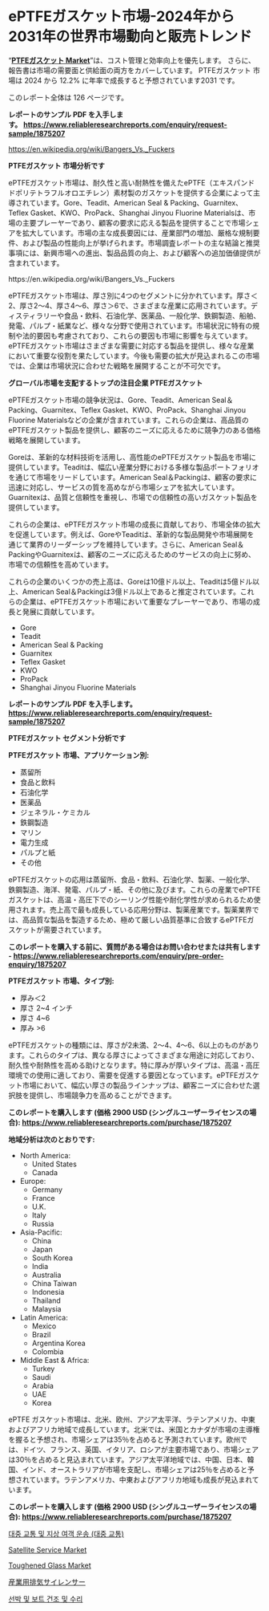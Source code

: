 <p><h1>ePTFEガスケット市場-2024年から2031年の世界市場動向と販売トレンド</h1></p><p>&ldquo;<strong><a href="https://www.reliableresearchreports.com/eptfe-gaskets-r1875207">PTFEガスケット Market</a></strong>&rdquo;は、コスト管理と効率向上を優先します。 さらに、報告書は市場の需要面と供給面の両方をカバーしています。 PTFEガスケット 市場は 2024 から 12.2% に年率で成長すると予想されています2031 です。</p>
<p>このレポート全体は 126 ページです。</p>
<p><strong>レポートのサンプル PDF を入手します。&nbsp;<a href="https://www.reliableresearchreports.com/enquiry/request-sample/1875207">https://www.reliableresearchreports.com/enquiry/request-sample/1875207</a></strong></p>
<p><a href="https://en.wikipedia.org/wiki/Bangers_Vs._Fuckers">https://en.wikipedia.org/wiki/Bangers_Vs._Fuckers</a></p>
<p><strong>PTFEガスケット 市場分析です</strong></p>
<p><p>ePTFEガスケット市場は、耐久性と高い耐熱性を備えたePTFE（エキスパンドドポリテトラフルオロエチレン）素材製のガスケットを提供する企業によって主導されています。Gore、Teadit、American Seal & Packing、Guarnitex、Teflex Gasket、KWO、ProPack、Shanghai Jinyou Fluorine Materialsは、市場の主要プレーヤーであり、顧客の要求に応える製品を提供することで市場シェアを拡大しています。市場の主な成長要因には、産業部門の増加、厳格な規制要件、および製品の性能向上が挙げられます。市場調査レポートの主な結論と推奨事項には、新興市場への進出、製品品質の向上、および顧客への追加価値提供が含まれています。</p></p>
<p>https://en.wikipedia.org/wiki/Bangers_Vs._Fuckers</p>
<p><p>ePTFEガスケット市場は、厚さ別に4つのセグメントに分かれています。厚さ＜2、厚さ2〜4、厚さ4〜6、厚さ＞6で、さまざまな産業に応用されています。ディスティラリーや食品・飲料、石油化学、医薬品、一般化学、鉄鋼製造、船舶、発電、パルプ・紙業など、様々な分野で使用されています。市場状況に特有の規制や法的要因も考慮されており、これらの要因も市場に影響を与えています。ePTFEガスケット市場はさまざまな需要に対応する製品を提供し、様々な産業において重要な役割を果たしています。今後も需要の拡大が見込まれるこの市場では、企業は市場状況に合わせた戦略を展開することが不可欠です。</p></p>
<p><strong>グローバル市場を支配するトップの注目企業 PTFEガスケット</strong></p>
<p><p>ePTFEガスケット市場の競争状況は、Gore、Teadit、American Seal＆Packing、Guarnitex、Teflex Gasket、KWO、ProPack、Shanghai Jinyou Fluorine Materialsなどの企業が含まれています。これらの企業は、高品質のePTFEガスケット製品を提供し、顧客のニーズに応えるために競争力のある価格戦略を展開しています。 </p><p>Goreは、革新的な材料技術を活用し、高性能のePTFEガスケット製品を市場に提供しています。Teaditは、幅広い産業分野における多様な製品ポートフォリオを通じて市場をリードしています。American Seal＆Packingは、顧客の要求に迅速に対応し、サービスの質を高めながら市場シェアを拡大しています。Guarnitexは、品質と信頼性を重視し、市場での信頼性の高いガスケット製品を提供しています。</p><p>これらの企業は、ePTFEガスケット市場の成長に貢献しており、市場全体の拡大を促進しています。例えば、GoreやTeaditは、革新的な製品開発や市場展開を通じて業界のリーダーシップを維持しています。さらに、American Seal＆PackingやGuarnitexは、顧客のニーズに応えるためのサービスの向上に努め、市場での信頼性を高めています。</p><p>これらの企業のいくつかの売上高は、Goreは10億ドル以上、Teaditは5億ドル以上、American Seal＆Packingは3億ドル以上であると推定されています。これらの企業は、ePTFEガスケット市場において重要なプレーヤーであり、市場の成長と発展に貢献しています。</p></p>
<p><ul><li>Gore</li><li>Teadit</li><li>American Seal & Packing</li><li>Guarnitex</li><li>Teflex Gasket</li><li>KWO</li><li>ProPack</li><li>Shanghai Jinyou Fluorine Materials</li></ul></p>
<p><strong>レポートのサンプル PDF を入手します。 <a href="https://www.reliableresearchreports.com/enquiry/request-sample/1875207">https://www.reliableresearchreports.com/enquiry/request-sample/1875207</a></strong></p>
<p><strong>PTFEガスケット セグメント分析です</strong></p>
<p><strong>PTFEガスケット 市場、アプリケーション別:</strong></p>
<p><ul><li>蒸留所</li><li>食品と飲料</li><li>石油化学</li><li>医薬品</li><li>ジェネラル・ケミカル</li><li>鉄鋼製造</li><li>マリン</li><li>電力生成</li><li>パルプと紙</li><li>その他</li></ul></p>
<p><p>ePTFEガスケットの応用は蒸留所、食品・飲料、石油化学、製薬、一般化学、鉄鋼製造、海洋、発電、パルプ・紙、その他に及びます。これらの産業でePTFEガスケットは、高温・高圧下でのシーリング性能や耐化学性が求められるため使用されます。売上高で最も成長している応用分野は、製薬産業です。製薬業界では、高品質な製品を製造するため、極めて厳しい品質基準に合致するePTFEガスケットが需要されています。</p></p>
<p><strong>このレポートを購入する前に、質問がある場合はお問い合わせまたは共有します - <a href="https://www.reliableresearchreports.com/enquiry/pre-order-enquiry/1875207">https://www.reliableresearchreports.com/enquiry/pre-order-enquiry/1875207</a></strong></p>
<p><strong>PTFEガスケット 市場、タイプ別:</strong></p>
<p><ul><li>厚み＜2</li><li>厚さ 2~4 インチ</li><li>厚さ 4~6</li><li>厚み >6</li></ul></p>
<p><p>ePTFEガスケットの種類には、厚さが2未満、2〜4、4〜6、6以上のものがあります。これらのタイプは、異なる厚さによってさまざまな用途に対応しており、耐久性や耐熱性を高める助けとなります。特に厚みが厚いタイプは、高温・高圧環境での使用に適しており、需要を促進する要因となっています。ePTFEガスケット市場において、幅広い厚さの製品ラインナップは、顧客ニーズに合わせた選択肢を提供し、市場競争力を高めることができます。</p></p>
<p><strong>このレポートを購入します (価格 2900 USD (シングルユーザーライセンスの場合): <a href="https://www.reliableresearchreports.com/purchase/1875207">https://www.reliableresearchreports.com/purchase/1875207</a></strong></p>
<p><strong>地域分析は次のとおりです:</strong></p>
<p><ul>
    <li>
        North America:
        <ul>
            <li>United States</li>
            <li>Canada</li>
        </ul>
    </li>
    <li>
        Europe:
        <ul>
            <li>Germany</li>
            <li>France</li>
            <li>U.K.</li>
            <li>Italy</li>
            <li>Russia</li>
        </ul>
    </li>
    <li>
        Asia-Pacific:
        <ul>
            <li>China</li>
            <li>Japan</li>
            <li>South Korea</li>
            <li>India</li>
            <li>Australia</li>
            <li>China Taiwan</li>
            <li>Indonesia</li>
            <li>Thailand</li>
            <li>Malaysia</li>
        </ul>
    </li>
    <li>
        Latin America:
        <ul>
            <li>Mexico</li>
            <li>Brazil</li>
            <li>Argentina Korea</li>
            <li>Colombia</li>
        </ul>
    </li>
    <li>
        Middle East & Africa:
        <ul>
            <li>Turkey</li>
            <li>Saudi</li>
            <li>Arabia</li>
            <li>UAE</li>
            <li>Korea</li>
        </ul>
    </li>
    </ul></p>
<p><p>ePTFE ガスケット市場は、北米、欧州、アジア太平洋、ラテンアメリカ、中東およびアフリカ地域で成長しています。北米では、米国とカナダが市場の主導権を握ると予想され、市場シェアは35％を占めると予測されています。欧州では、ドイツ、フランス、英国、イタリア、ロシアが主要市場であり、市場シェアは30％を占めると見込まれています。アジア太平洋地域では、中国、日本、韓国、インド、オーストラリアが市場を支配し、市場シェアは25％を占めると予想されています。ラテンアメリカ、中東およびアフリカ地域も成長が見込まれています。</p></p>
<p><strong>このレポートを購入します (価格 2900 USD (シングルユーザーライセンスの場合): <a href="https://www.reliableresearchreports.com/purchase/1875207">https://www.reliableresearchreports.com/purchase/1875207</a></strong></p>
<p><p><a href="https://github.com/rcabello548/Market-Research-Report-List-3/blob/main/947091291535.md">대중 교통 및 지상 여객 운송 (대중 교통)</a></p><p><a href="https://www.linkedin.com/pulse/satellite-service-market-size-type-tv-servicesatellite-76jhe?trackingId=up%2FaQOsRTSe%2BoY5I%2BlckOA%3D%3D">Satellite Service Market</a></p><p><a href="https://www.linkedin.com/pulse/toughened-glass-market-global-regional-analysis-focus-region-d3dnf?trackingId=O3AbF%2FlUSjmHRPLK7OKqHg%3D%3D">Toughened Glass Market</a></p><p><a href="https://github.com/zjkmgcs938405/Market-Research-Report-List-4/blob/main/712759273597.md">産業用排気サイレンサー</a></p><p><a href="https://github.com/KellyLyncyh543964/Market-Research-Report-List-3/blob/main/955780491534.md">선박 및 보트 건조 및 수리</a></p></p>